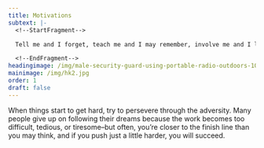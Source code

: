 ```yaml
---
title: Motivations
subtext: |-
  <!--StartFragment-->

  Tell me and I forget, teach me and I may remember, involve me and I learn.

  <!--EndFragment-->
headingimage: /img/male-security-guard-using-portable-radio-outdoors-107465093.jpg
mainimage: /img/hk2.jpg
order: 1
draft: false
---
```

When things start to get hard, try to persevere through the adversity. Many people give up on following their dreams because the work becomes too difficult, tedious, or tiresome–but often, you’re closer to the finish line than you may think, and if you push just a little harder, you will succeed.
